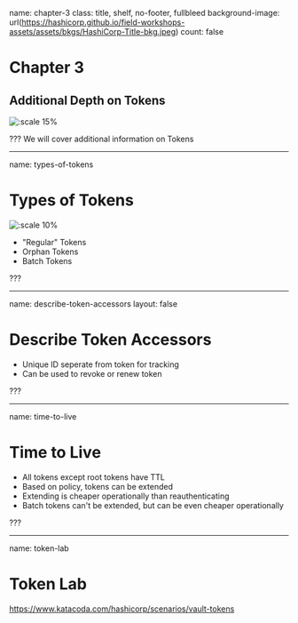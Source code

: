 name: chapter-3
class: title, shelf, no-footer, fullbleed
background-image: url(https://hashicorp.github.io/field-workshops-assets/assets/bkgs/HashiCorp-Title-bkg.jpeg)
count: false

# Chapter 3
## Additional Depth on Tokens

![:scale 15%](https://hashicorp.github.io/field-workshops-assets/assets/logos/logo_vault.png)

???
We will cover additional information on Tokens

---
name: types-of-tokens
# Types of Tokens
![:scale 10%](https://hashicorp.github.io/field-workshops-assets/assets/logos/logo_vault.png)

  * "Regular" Tokens
  * Orphan Tokens
  * Batch Tokens

???

---
name: describe-token-accessors
layout: false
# Describe Token Accessors
  * Unique ID seperate from token for tracking
  * Can be used to revoke or renew token

???

---
name: time-to-live
# Time to Live
  * All tokens except root tokens have TTL
  * Based on policy, tokens can be extended
  * Extending is cheaper operationally than reauthenticating
  * Batch tokens can't be extended, but can be even cheaper operationally

???

---
name: token-lab
# Token Lab
https://www.katacoda.com/hashicorp/scenarios/vault-tokens
